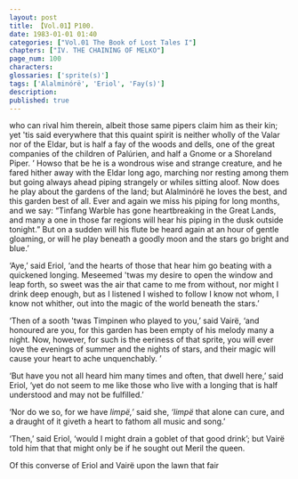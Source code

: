```yaml
---
layout: post
title: 【Vol.01】P100.
date: 1983-01-01 01:40
categories: ["Vol.01 The Book of Lost Tales I"]
chapters: ["IV. THE CHAINING OF MELKO"]
page_num: 100
characters: 
glossaries: ['sprite(s)']
tags: ['Alalminórë', 'Eriol', 'Fay(s)']
description: 
published: true
---
```


<p style="text-indent: 0;">
who can rival him therein, albeit those same pipers claim him as their kin; yet 'tis said everywhere that this quaint spirit is neither wholly of the Valar nor of the Eldar, but is half a fay of the woods and dells, one of the great companies of the children of Palúrien, and half a Gnome or a Shoreland Piper. ’ Howso that be he is a wondrous wise and strange creature, and he fared hither away with the Eldar long ago, marching nor resting among them but going always ahead piping strangely or whiles sitting aloof. Now does he play about the gardens of the land; but Alalminórë he loves the best, and this garden best of all. Ever and again we miss his piping for long months, and we say: “Tinfang Warble has gone heartbreaking in the Great Lands, and many a one in those far regions will hear his piping in the dusk outside tonight.” But on a sudden will his flute be heard again at an hour of gentle gloaming, or will he play beneath a goodly moon and the stars go bright and blue.’
</p>

‘Aye,’ said Eriol, ‘and the hearts of those that hear him go beating with a quickened longing. Meseemed 'twas my desire to open the window and leap forth, so sweet was the air that came to me from without, nor might I drink deep enough, but as I listened I wished to follow I know not whom, I know not whither, out into the magic of the world beneath the stars.’

‘Then of a sooth 'twas Timpinen who played to you,’ said Vairë, ‘and honoured are you, for this garden has been empty of his melody many a night. Now, however, for such is the eeriness of that sprite, you will ever love the evenings of summer and the nights of stars, and their magic will cause your heart to ache unquenchably. ’

‘But have you not all heard him many times and often, that dwell here,’ said Eriol, ‘yet do not seem to me like those who live with a longing that is half understood and may not be fulfilled.’

‘Nor do we so, for we have <I>limpë,’</I> said she, <I>‘limpë</I> that alone can cure, and a draught of it giveth a heart to fathom all music and song.’

‘Then,’ said Eriol, ‘would I might drain a goblet of that good drink’; but Vairë told him that that might only be if he sought out Meril the queen.

Of this converse of Eriol and Vairë upon the lawn that fair

